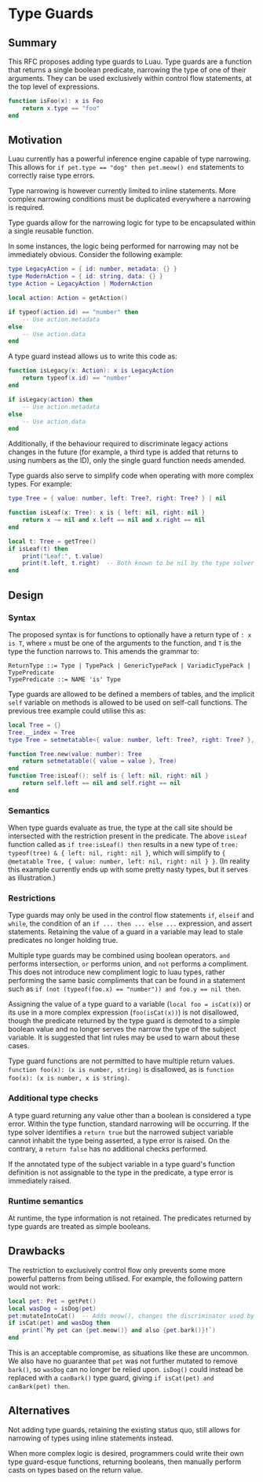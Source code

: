 # Type Guards
## Summary

This RFC proposes adding type guards to Luau. Type guards are a function that returns a single boolean predicate, narrowing the type of one of their arguments. They can be used exclusively within control flow statements, at the top level of expressions.

```lua
function isFoo(x): x is Foo
    return x.type == "foo"
end
```

## Motivation
Luau currently has a powerful inference engine capable of type narrowing. This allows for `if pet.type == "dog" then pet.meow() end` statements to correctly raise type errors.

Type narrowing is however currently limited to inline statements. More complex narrowing conditions must be duplicated everywhere a narrowing is required.

Type guards allow for the narrowing logic for type to be encapsulated within a single reusable function.

In some instances, the logic being performed for narrowing may not be immediately obvious. Consider the following example:

```lua
type LegacyAction = { id: number, metadata: {} }
type ModernAction = { id: string, data: {} }
type Action = LegacyAction | ModernAction

local action: Action = getAction()

if typeof(action.id) == "number" then
    -- Use action.metadata
else
    -- Use action.data
end
```

A type guard instead allows us to write this code as:

```lua
function isLegacy(x: Action): x is LegacyAction
    return typeof(x.id) == "number"
end

if isLegacy(action) then
    -- Use action.metadata
else
    -- Use action.data
end
```

Additionally, if the behaviour required to discriminate legacy actions changes in the future (for example, a third type is added that returns to using numbers as the ID), only the single guard function needs amended.

Type guards also serve to simplify code when operating with more complex types. For example:

```lua
type Tree = { value: number, left: Tree?, right: Tree? } | nil

function isLeaf(x: Tree): x is { left: nil, right: nil }
    return x ~= nil and x.left == nil and x.right == nil
end

local t: Tree = getTree()
if isLeaf(t) then
    print("Leaf:", t.value)
    print(t.left, t.right)  -- Both known to be nil by the type solver
end
```

## Design
### Syntax
The proposed syntax is for functions to optionally have a return type of `: x is T`, where `x` must be one of the arguments to the function, and `T` is the type the function narrows to. This amends the grammar to:

```
ReturnType ::= Type | TypePack | GenericTypePack | VariadicTypePack | TypePredicate
TypePredicate ::= NAME 'is' Type
```

Type guards are allowed to be defined a members of tables, and the implicit `self` variable on methods is allowed to be used on self-call functions. The previous tree example could utilise this as:

```lua
local Tree = {}
Tree.__index = Tree
type Tree = setmetatable<{ value: number, left: Tree?, right: Tree? }, Tree>

function Tree.new(value: number): Tree
    return setmetatable({ value = value }, Tree)
end
function Tree:isLeaf(): self is { left: nil, right: nil }
    return self.left == nil and self.right == nil
end
```

### Semantics
When type guards evaluate as true, the type at the call site should be intersected with the restriction present in the predicate. The above `isLeaf` function called as `if tree:isLeaf() then` results in a new type of `tree: typeof(tree) & { left: nil, right: nil }`, which will simplify to `{ @metatable Tree, { value: number, left: nil, right: nil } }`. (In reality this example currently ends up with some pretty nasty types, but it serves as illustration.)

### Restrictions
Type guards may only be used in the control flow statements `if`, `elseif` and `while`, the condition of an `if ... then ... else ...` expression, and assert statements. Retaining the value of a guard in a variable may lead to stale predicates no longer holding true.

Multiple type guards may be combined using boolean operators. `and` performs intersection, `or` performs union, and `not` performs a compliment. This does not introduce new compliment logic to luau types, rather performing the same basic compliments that can be found in a statement such as `if (not (typeof(foo.x) == "number")) and foo.y == nil then`.

Assigning the value of a type guard to a variable (`local foo = isCat(x)`) or its use in a more complex expression (`foo(isCat(x))`) is not disallowed, though the predicate returned by the type guard is demoted to a simple boolean value and no longer serves the narrow the type of the subject variable. It is suggested that lint rules may be used to warn about these cases.

Type guard functions are not permitted to have multiple return values. `function foo(x): (x is number, string)` is disallowed, as is `function foo(x): (x is number, x is string)`.

### Additional type checks
A type guard returning any value other than a boolean is considered a type error. Within the type function, standard narrowing will be occurring. If the type solver identifies a `return true` but the narrowed subject variable cannot inhabit the type being asserted, a type error is raised. On the contrary, a `return false` has no additional checks performed.

If the annotated type of the subject variable in a type guard's function definition is not assignable to the type in the predicate, a type error is immediately raised.

### Runtime semantics
At runtime, the type information is not retained. The predicates returned by type guards are treated as simple booleans.

## Drawbacks
The restriction to exclusively control flow only prevents some more powerful patterns from being utilised. For example, the following pattern would not work:

```lua
local pet: Pet = getPet()
local wasDog = isDog(pet)
pet:mutateIntoCat()  -- Adds meow(), changes the discriminator used by isDog, but retains bark()
if isCat(pet) and wasDog then
    print(`My pet can {pet.meow()} and also {pet.bark()}!`)
end
```

This is an acceptable compromise, as situations like these are uncommon. We also have no guarantee that `pet` was not further mutated to remove `bark()`, so `wasDog` can no longer be relied upon. `isDog()` could instead be replaced with a `canBark()` type guard, giving `if isCat(pet) and canBark(pet) then`.

## Alternatives
Not adding type guards, retaining the existing status quo, still allows for narrowing of types using inline statements instead.

When more complex logic is desired, programmers could write their own type guard-esque functions, returning booleans, then manually perform casts on types based on the return value.
